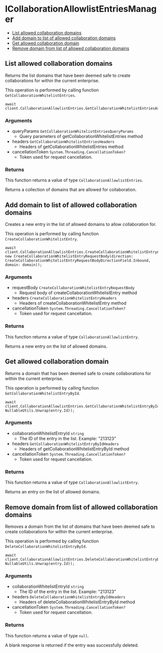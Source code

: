 # ICollaborationAllowlistEntriesManager


- [List allowed collaboration domains](#list-allowed-collaboration-domains)
- [Add domain to list of allowed collaboration domains](#add-domain-to-list-of-allowed-collaboration-domains)
- [Get allowed collaboration domain](#get-allowed-collaboration-domain)
- [Remove domain from list of allowed collaboration domains](#remove-domain-from-list-of-allowed-collaboration-domains)

## List allowed collaboration domains

Returns the list domains that have been deemed safe to create collaborations
for within the current enterprise.

This operation is performed by calling function `GetCollaborationWhitelistEntries`.



```
await client.CollaborationAllowlistEntries.GetCollaborationWhitelistEntriesAsync();
```

### Arguments

- queryParams `GetCollaborationWhitelistEntriesQueryParams`
  - Query parameters of getCollaborationWhitelistEntries method
- headers `GetCollaborationWhitelistEntriesHeaders`
  - Headers of getCollaborationWhitelistEntries method
- cancellationToken `System.Threading.CancellationToken?`
  - Token used for request cancellation.


### Returns

This function returns a value of type `CollaborationAllowlistEntries`.

Returns a collection of domains that are allowed for collaboration.


## Add domain to list of allowed collaboration domains

Creates a new entry in the list of allowed domains to allow
collaboration for.

This operation is performed by calling function `CreateCollaborationWhitelistEntry`.



```
await client.CollaborationAllowlistEntries.CreateCollaborationWhitelistEntryAsync(requestBody: new CreateCollaborationWhitelistEntryRequestBody(direction: CreateCollaborationWhitelistEntryRequestBodyDirectionField.Inbound, domain: domain));
```

### Arguments

- requestBody `CreateCollaborationWhitelistEntryRequestBody`
  - Request body of createCollaborationWhitelistEntry method
- headers `CreateCollaborationWhitelistEntryHeaders`
  - Headers of createCollaborationWhitelistEntry method
- cancellationToken `System.Threading.CancellationToken?`
  - Token used for request cancellation.


### Returns

This function returns a value of type `CollaborationAllowlistEntry`.

Returns a new entry on the list of allowed domains.


## Get allowed collaboration domain

Returns a domain that has been deemed safe to create collaborations
for within the current enterprise.

This operation is performed by calling function `GetCollaborationWhitelistEntryById`.



```
await client.CollaborationAllowlistEntries.GetCollaborationWhitelistEntryByIdAsync(collaborationWhitelistEntryId: NullableUtils.Unwrap(entry.Id));
```

### Arguments

- collaborationWhitelistEntryId `string`
  - The ID of the entry in the list. Example: "213123"
- headers `GetCollaborationWhitelistEntryByIdHeaders`
  - Headers of getCollaborationWhitelistEntryById method
- cancellationToken `System.Threading.CancellationToken?`
  - Token used for request cancellation.


### Returns

This function returns a value of type `CollaborationAllowlistEntry`.

Returns an entry on the list of allowed domains.


## Remove domain from list of allowed collaboration domains

Removes a domain from the list of domains that have been deemed safe to create
collaborations for within the current enterprise.

This operation is performed by calling function `DeleteCollaborationWhitelistEntryById`.



```
await client.CollaborationAllowlistEntries.DeleteCollaborationWhitelistEntryByIdAsync(collaborationWhitelistEntryId: NullableUtils.Unwrap(entry.Id));
```

### Arguments

- collaborationWhitelistEntryId `string`
  - The ID of the entry in the list. Example: "213123"
- headers `DeleteCollaborationWhitelistEntryByIdHeaders`
  - Headers of deleteCollaborationWhitelistEntryById method
- cancellationToken `System.Threading.CancellationToken?`
  - Token used for request cancellation.


### Returns

This function returns a value of type `null`.

A blank response is returned if the entry was
successfully deleted.


